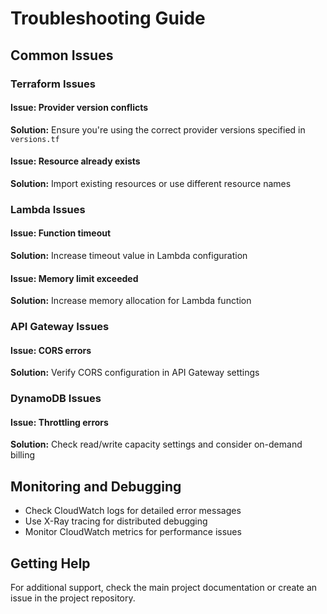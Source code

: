 # Troubleshooting Guide

## Common Issues

### Terraform Issues

#### Issue: Provider version conflicts
**Solution:** Ensure you're using the correct provider versions specified in `versions.tf`

#### Issue: Resource already exists
**Solution:** Import existing resources or use different resource names

### Lambda Issues

#### Issue: Function timeout
**Solution:** Increase timeout value in Lambda configuration

#### Issue: Memory limit exceeded
**Solution:** Increase memory allocation for Lambda function

### API Gateway Issues

#### Issue: CORS errors
**Solution:** Verify CORS configuration in API Gateway settings

### DynamoDB Issues

#### Issue: Throttling errors
**Solution:** Check read/write capacity settings and consider on-demand billing

## Monitoring and Debugging

- Check CloudWatch logs for detailed error messages
- Use X-Ray tracing for distributed debugging
- Monitor CloudWatch metrics for performance issues

## Getting Help

For additional support, check the main project documentation or create an issue in the project repository.